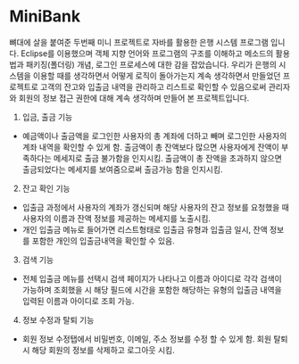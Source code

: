 # MiniBank

뼈대에 살을 붙여준 두번째 미니 프로젝트로 자바를 활용한 은행 시스템 프로그램 입니다. 
Eclipse를 이용했으며 객체 지향 언어와 프로그램의 구조를 이해하고 메소드의 활용법과 패키징(폴더링) 개념, 로그인 프로세스에 대한 감을 잡았습니다. 
우리가 은행의 시스템을 이용할 때를 생각하면서 어떻게 로직이 돌아가는지 계속 생각하면서 만들었던 프로젝트로 고객의 잔고와 입출금 내역을 관리하고 리스트로 확인할 수 있음으로써 관리자와 회원의 정보 접근 권한에 대해 계속 생각하며 만들어 본 프로젝트입니다. 

1. 입금, 출금 기능 
- 예금액이나 출금액을 로그인한 사용자의 총 계좌에 더하고 빼며 로그인한 사용자의 계좌 내역을 확인할 수 있게 함.
  출금액이 총 잔액보다 많으면 사용자에게 잔액이 부족하다는 메세지로 출금 불가함을 인지시킴. 
  출금액이 총 잔액을 초과하지 않으면 출금되었다는 메세지를 보여줌으로써 출금가능 함을 인지시킴. 

2. 잔고 확인 기능 
- 입출금 과정에서 사용자의 계좌가 갱신되며 해당 사용자의 잔고 정보를 요청했을 때 사용자의 이름과 잔액 정보를 제공하는 메세지를 노출시킴. 
- 개인 입출금 메뉴로 들어가면 리스트형태로 입출금 유형과 입출금 일시, 잔액 정보를 포함한 개인의 입출금내역을 확인할 수 있음. 

3. 검색 기능 
- 전체 입출금 메뉴를 선택시 검색 페이지가 나타나고 이름과 아이디로 각각 검색이 가능하며 조회했을 시 해당 필드에 시간을 포함한
  해당하는 유형의 입출금 내역을 입력된 이름과 아이디로 조회 가능.  

4. 정보 수정과 탈퇴 기능 
- 회원 정보 수정탭에서 비밀번호, 이메일, 주소 정보를 수정 할 수 있게 함. 회원 탈퇴 시 해당 회원의 정보를 삭제하고 로그아웃 시킴. 
